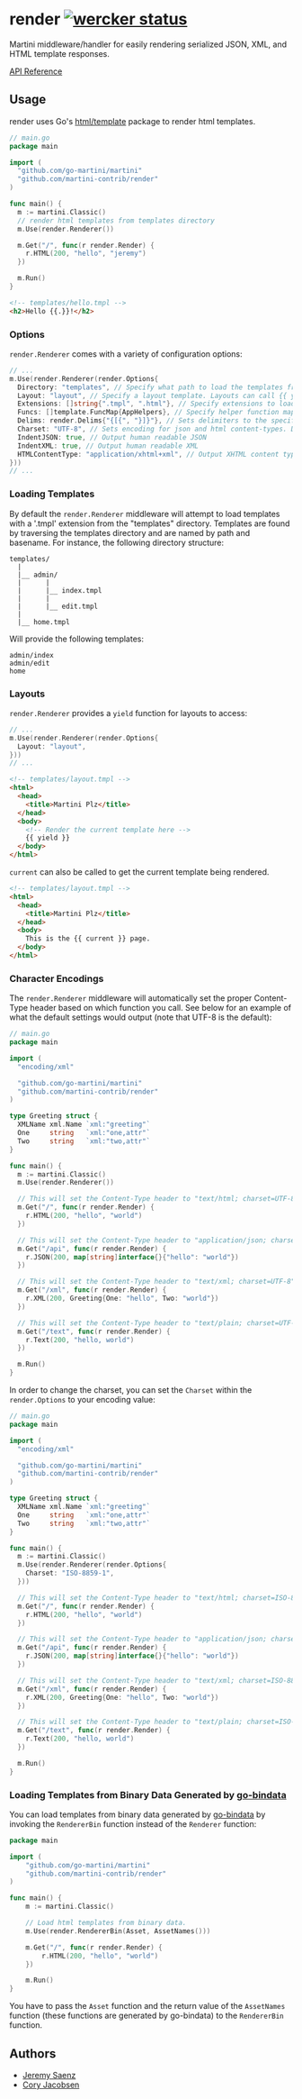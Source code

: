 # render [![wercker status](https://app.wercker.com/status/fcf6b26a1b41f53540200b1949b48dec "wercker status")](https://app.wercker.com/project/bykey/fcf6b26a1b41f53540200b1949b48dec)
Martini middleware/handler for easily rendering serialized JSON, XML, and HTML template responses.

[API Reference](http://godoc.org/github.com/martini-contrib/render)

## Usage
render uses Go's [html/template](http://golang.org/pkg/html/template/) package to render html templates.

~~~ go
// main.go
package main

import (
  "github.com/go-martini/martini"
  "github.com/martini-contrib/render"
)

func main() {
  m := martini.Classic()
  // render html templates from templates directory
  m.Use(render.Renderer())

  m.Get("/", func(r render.Render) {
    r.HTML(200, "hello", "jeremy")
  })

  m.Run()
}

~~~

~~~ html
<!-- templates/hello.tmpl -->
<h2>Hello {{.}}!</h2>
~~~

### Options
`render.Renderer` comes with a variety of configuration options:

~~~ go
// ...
m.Use(render.Renderer(render.Options{
  Directory: "templates", // Specify what path to load the templates from.
  Layout: "layout", // Specify a layout template. Layouts can call {{ yield }} to render the current template.
  Extensions: []string{".tmpl", ".html"}, // Specify extensions to load for templates.
  Funcs: []template.FuncMap{AppHelpers}, // Specify helper function maps for templates to access.
  Delims: render.Delims{"{[{", "}]}"}, // Sets delimiters to the specified strings.
  Charset: "UTF-8", // Sets encoding for json and html content-types. Default is "UTF-8".
  IndentJSON: true, // Output human readable JSON
  IndentXML: true, // Output human readable XML
  HTMLContentType: "application/xhtml+xml", // Output XHTML content type instead of default "text/html"
}))
// ...
~~~

### Loading Templates
By default the `render.Renderer` middleware will attempt to load templates with a '.tmpl' extension from the "templates" directory. Templates are found by traversing the templates directory and are named by path and basename. For instance, the following directory structure:

~~~
templates/
  |
  |__ admin/
  |      |
  |      |__ index.tmpl
  |      |
  |      |__ edit.tmpl
  |
  |__ home.tmpl
~~~

Will provide the following templates:
~~~
admin/index
admin/edit
home
~~~
### Layouts
`render.Renderer` provides a `yield` function for layouts to access:
~~~ go
// ...
m.Use(render.Renderer(render.Options{
  Layout: "layout",
}))
// ...
~~~

~~~ html
<!-- templates/layout.tmpl -->
<html>
  <head>
    <title>Martini Plz</title>
  </head>
  <body>
    <!-- Render the current template here -->
    {{ yield }}
  </body>
</html>
~~~

`current` can also be called to get the current template being rendered.
~~~ html
<!-- templates/layout.tmpl -->
<html>
  <head>
    <title>Martini Plz</title>
  </head>
  <body>
    This is the {{ current }} page.
  </body>
</html>
~~~

### Character Encodings
The `render.Renderer` middleware will automatically set the proper Content-Type header based on which function you call. See below for an example of what the default settings would output (note that UTF-8 is the default):
~~~ go
// main.go
package main

import (
  "encoding/xml"

  "github.com/go-martini/martini"
  "github.com/martini-contrib/render"
)

type Greeting struct {
  XMLName xml.Name `xml:"greeting"`
  One     string   `xml:"one,attr"`
  Two     string   `xml:"two,attr"`
}

func main() {
  m := martini.Classic()
  m.Use(render.Renderer())

  // This will set the Content-Type header to "text/html; charset=UTF-8"
  m.Get("/", func(r render.Render) {
    r.HTML(200, "hello", "world")
  })

  // This will set the Content-Type header to "application/json; charset=UTF-8"
  m.Get("/api", func(r render.Render) {
    r.JSON(200, map[string]interface{}{"hello": "world"})
  })

  // This will set the Content-Type header to "text/xml; charset=UTF-8"
  m.Get("/xml", func(r render.Render) {
    r.XML(200, Greeting{One: "hello", Two: "world"})
  })

  // This will set the Content-Type header to "text/plain; charset=UTF-8"
  m.Get("/text", func(r render.Render) {
    r.Text(200, "hello, world")
  })

  m.Run()
}

~~~

In order to change the charset, you can set the `Charset` within the `render.Options` to your encoding value:
~~~ go
// main.go
package main

import (
  "encoding/xml"

  "github.com/go-martini/martini"
  "github.com/martini-contrib/render"
)

type Greeting struct {
  XMLName xml.Name `xml:"greeting"`
  One     string   `xml:"one,attr"`
  Two     string   `xml:"two,attr"`
}

func main() {
  m := martini.Classic()
  m.Use(render.Renderer(render.Options{
    Charset: "ISO-8859-1",
  }))

  // This will set the Content-Type header to "text/html; charset=ISO-8859-1"
  m.Get("/", func(r render.Render) {
    r.HTML(200, "hello", "world")
  })

  // This will set the Content-Type header to "application/json; charset=ISO-8859-1"
  m.Get("/api", func(r render.Render) {
    r.JSON(200, map[string]interface{}{"hello": "world"})
  })

  // This will set the Content-Type header to "text/xml; charset=ISO-8859-1"
  m.Get("/xml", func(r render.Render) {
    r.XML(200, Greeting{One: "hello", Two: "world"})
  })

  // This will set the Content-Type header to "text/plain; charset=ISO-8859-1"
  m.Get("/text", func(r render.Render) {
    r.Text(200, "hello, world")
  })

  m.Run()
}

~~~

### Loading Templates from Binary Data Generated by [go-bindata](https://github.com/jteeuwen/go-bindata)

You can load templates from binary data generated by [go-bindata](https://github.com/jteeuwen/go-bindata) by invoking the `RendererBin` function instead of the `Renderer` function:

~~~go
package main

import (
	"github.com/go-martini/martini"
	"github.com/martini-contrib/render"
)

func main() {
	m := martini.Classic()

	// Load html templates from binary data.
	m.Use(render.RendererBin(Asset, AssetNames()))

	m.Get("/", func(r render.Render) {
		r.HTML(200, "hello", "world")
	})

	m.Run()
}
~~~

You have to pass the `Asset` function and the return value of the `AssetNames` function (these functions are generated by go-bindata) to the `RendererBin` function.

## Authors
* [Jeremy Saenz](http://github.com/codegangsta)
* [Cory Jacobsen](http://github.com/unrolled)
